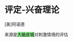 # 评定-兴奋理论

<!-- !def! -->
[美]阿诺德

来源是<mark style="background-color:lightgreen;">大脑皮城</mark>对刺激情境的评估
<!-- !END! -->

